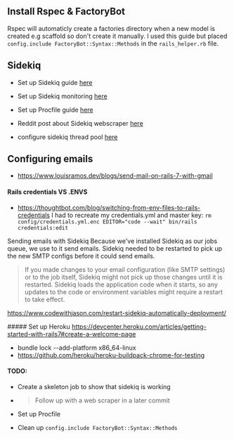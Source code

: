 
## Install Rspec & FactoryBot 
Rspec will automaticly create a factories directory when a new model is created e.g scaffold so don't create it manually. I used this guide but placed `config.include FactoryBot::Syntax::Methods` in the `rails_helper.rb` file.


## Sidekiq 
* Set up Sidekiq guide [here](https://railsnotes.xyz/blog/adding-redis-and-sidekiq-to-a-ruby-on-rails-app)

* Set up Sidekiq monitoring [here](https://github.com/sidekiq/sidekiq/wiki/Monitoring)

* Set up Procfile guide [here](https://railsnotes.xyz/blog/procfile-bin-dev-rails7)

* Reddit post about Sidekiq webscraper [here](spec/models/payment_confirmation_spec.rb)

* configure sidekiq thread pool [here](https://www.rubyguides.com/2015/07/ruby-threads/)

## Configuring emails 
* https://www.louisramos.dev/blogs/send-mail-on-rails-7-with-gmail


#### Rails credentials VS .ENVS
* https://thoughtbot.com/blog/switching-from-env-files-to-rails-credentials
I had to recreate my credentials.yml and master key: `rm config/credentials.yml.enc EDITOR="code --wait" bin/rails credentials:edit`


Sending emails with Sidekiq 
Because we've installed Sidekiq as our jobs queue, we use to it send emails. 
Sidekiq needed to be restarted to pick up the new SMTP configs before it could send emails.

> If you made changes to your email configuration (like SMTP settings) or to the job itself, Sidekiq might not pick up those changes until it is restarted. Sidekiq loads the application code when it starts, so any updates to the code or environment variables might require a restart to take effect.

https://www.codewithjason.com/restart-sidekiq-automatically-deployment/

##### Set up Heroku 
https://devcenter.heroku.com/articles/getting-started-with-rails7#create-a-welcome-page
- bundle lock --add-platform x86_64-linux
- https://github.com/heroku/heroku-buildpack-chrome-for-testing


#### TODO:
* Create a skeleton job to show that sidekiq is working
* > Follow up with a web scraper in a later commit

* Set up Procfile

* Clean up `config.include FactoryBot::Syntax::Methods`

